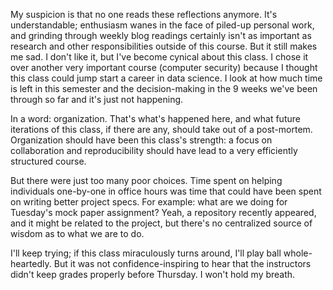 My suspicion is that no one reads these reflections anymore. It's understandable; enthusiasm wanes in the face of piled-up personal work, and grinding through weekly blog readings certainly isn't as important as research and other responsibilities outside of this course. But it still makes me sad. I don't like it, but I've become cynical about this class. I chose it over another very important course (computer security) because I thought this class could jump start a career in data science. I look at how much time is left in this semester and the decision-making in the 9 weeks we've been through so far and it's just not happening.

In a word: organization. That's what's happened here, and what future iterations of this class, if there are any, should take out of a post-mortem. Organization should have been this class's strength: a focus on collaboration and reproducibility should have lead to a very efficiently structured course.

But there were just too many poor choices. Time spent on helping individuals one-by-one in office hours was time that could have been spent on writing better project specs. For example: what are we doing for Tuesday's mock paper assignment? Yeah, a repository recently appeared, and it might be related to the project, but there's no centralized source of wisdom as to what we are to do.

I'll keep trying; if this class miraculously turns around, I'll play ball whole-heartedly. But it was not confidence-inspiring to hear that the instructors didn't keep grades properly before Thursday. I won't hold my breath.
